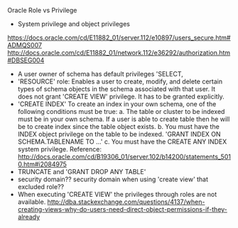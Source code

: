 Oracle Role vs Privilege
* System privilege and object privileges

https://docs.oracle.com/cd/E11882_01/server.112/e10897/users_secure.htm#ADMQS007
http://docs.oracle.com/cd/E11882_01/network.112/e36292/authorization.htm#DBSEG004

* A user owner of schema has default privileges 'SELECT, 
* 'RESOURCE' role: Enables a user to create, modify, and delete certain types of schema objects in the schema associated with that user.  It does not grant 'CREATE VIEW' privilege.  It has to be granted explicitly.
* 'CREATE INDEX' To create an index in your own schema, one of the following conditions must be true:
    a. The table or cluster to be indexed must be in your own schema.  If a user is able to create table then he will be to create index since the table object exists.
    b. You must have the INDEX object privilege on the table to be indexed.  'GRANT INDEX ON SCHEMA.TABLENAME TO ...'
    c. You must have the CREATE ANY INDEX system privilege.
Reference: http://docs.oracle.com/cd/B19306_01/server.102/b14200/statements_5010.htm#i2084975
* TRUNCATE and 'GRANT DROP ANY TABLE'
* security domain?? security domain when using 'create view' that excluded role??
* When executing 'CREATE VIEW' the privileges through roles are not available.  http://dba.stackexchange.com/questions/4137/when-creating-views-why-do-users-need-direct-object-permissions-if-they-already
